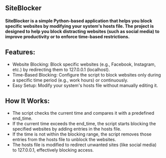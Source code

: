 ## SiteBlocker

#### SiteBlocker is a simple Python-based application that helps you block specific websites by modifying your system's hosts file. The project is designed to help you block distracting websites (such as social media) to improve productivity or to enforce time-based restrictions.

## Features:
- Website Blocking: Block specific websites (e.g., Facebook, Instagram, etc.) by redirecting them to 127.0.0.1 (localhost).
- Time-Based Blocking: Configure the script to block websites only during a specific time period (e.g., work hours) or continuously.
- Easy Setup: Modify your system's hosts file without manually editing it.

## How It Works:
- The script checks the current time and compares it with a predefined end_time.
- If the current time exceeds the end_time, the script starts blocking the specified websites by adding entries in the hosts file.
- If the time is not within the blocking range, the script removes those entries from the hosts file to unblock the websites.
- The hosts file is modified to redirect unwanted sites (like social media) to 127.0.0.1, effectively blocking access.
